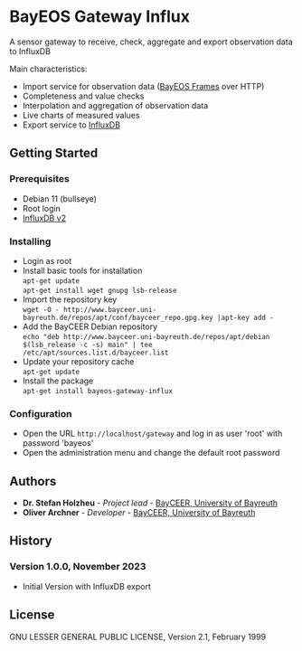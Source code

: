 ﻿# BayEOS Gateway Influx

A sensor gateway to receive, check, aggregate and export observation data to InfluxDB

Main characteristics:

- Import service for observation data ([BayEOS Frames](https://www.bayceer.uni-bayreuth.de/bayeos/frames) over HTTP)
- Completeness and value checks
- Interpolation and aggregation of observation data
- Live charts of measured values
- Export service to [InfluxDB](https://docs.influxdata.com/influxdb/v2/)

## Getting Started

### Prerequisites

- Debian 11 (bullseye)
- Root login
- [InfluxDB v2](https://docs.influxdata.com/influxdb/v2/)

### Installing

- Login as root
- Install basic tools for installation  
  `apt-get update`  
  `apt-get install wget gnupg lsb-release`
- Import the repository key  
  `wget -O - http://www.bayceer.uni-bayreuth.de/repos/apt/conf/bayceer_repo.gpg.key |apt-key add -`
- Add the BayCEER Debian repository  
  `echo "deb http://www.bayceer.uni-bayreuth.de/repos/apt/debian $(lsb_release -c -s) main" | tee /etc/apt/sources.list.d/bayceer.list`
- Update your repository cache  
  `apt-get update`
- Install the package  
  `apt-get install bayeos-gateway-influx`

### Configuration

- Open the URL `http://localhost/gateway` and log in as user 'root' with password 'bayeos'
- Open the administration menu and change the default root password


## Authors

- **Dr. Stefan Holzheu** - _Project lead_ - [BayCEER, University of Bayreuth](https://www.bayceer.uni-bayreuth.de)
- **Oliver Archner** - _Developer_ - [BayCEER, University of Bayreuth](https://www.bayceer.uni-bayreuth.de)

## History
### Version 1.0.0, November 2023
- Initial Version with InfluxDB export 

## License

GNU LESSER GENERAL PUBLIC LICENSE, Version 2.1, February 1999
